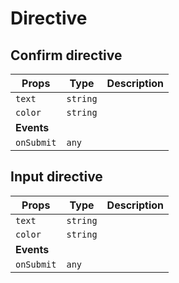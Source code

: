 # Directive

## Confirm directive

| **Props**               | **Type**  |**Description**                                               |
| ----------------------- | --------- |------------------------------------------------------------- |
| `text`                  | `string`  |                                                              |
| `color`                 | `string`  |                                                              |
| **Events**              |           |                                                              |
| `onSubmit`              | `any`     |                                                              |

## Input directive

| **Props**               | **Type**  |**Description**                                               |
| ----------------------- | --------- |------------------------------------------------------------- |
| `text`                  | `string`  |                                                              |
| `color`                 | `string`  |                                                              |
| **Events**              |           |                                                              |
| `onSubmit`              | `any`     |                                                              |
